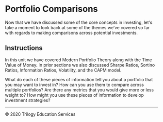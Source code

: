 # Portfolio Comparisons

Now that we have discussed some of the core concepts in investing, let's take a moment to look back at some of the themes we've covered so far with regards to making comparisons across potential investments.

## Instructions

In this unit we have covered Modern Portfolio Theory along with the Time Value of Money. In prior sections we also discussed Sharpe Ratios, Sortino Ratios, Information Ratios, Volatility, and the CAPM model.

What do each of these pieces of information tell you about a portfolio that you may want to invest in? How can you use them to compare across multiple portfolios? Are there any metrics that you would give more or less weight to? How might you use these pieces of information to develop investment strategies?

---

© 2020 Trilogy Education Services
